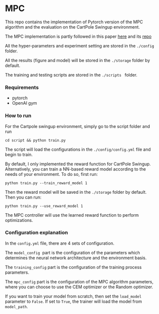 # MPC
This repo contains the implementation of Pytorch version of the MPC algorithm and the evaluation on the CartPole Swingup environment.

The MPC implementation is partly followed in this paper [here](https://arxiv.org/abs/1805.12114) and its [repo](https://github.com/kchua/handful-of-trials)

All the hyper-parameters and experiment setting are stored in the ```./config``` folder.

All the results (figure and model) will be stored in the ```./storage``` folder by default.

The training and testing scripts are stored in the ```./scripts ``` folder.

### Requirements

* pytorch
* OpenAI gym

### How to run

For the Cartpole swingup environment, simply go to the script folder and run

```angularjs
cd script && python train.py
```
The script will load the configurations in the ```./config/config.yml``` file and begin to train.

By default, I only implemented the reward function for CartPole Swingup. Alternatively, you can train a NN-based reward model according to the needs of your environment. To do so, first run:
```angularjs
python train.py --train_reward_model 1
```
Then the reward model will be saved in the ```./storage``` folder by default. Then you can run:
```angularjs
python train.py --use_reward_model 1
```
The MPC controller will use the learned reward function to perform optimizations.

### Configuration explanation

In the ```config.yml``` file, there are 4 sets of configuration.

The `model_config`  part is the configuration of the parameters which determines the neural network architecture and the environment basis.

The `training_config` part is the configuration of the training process parameters.

The `mpc_config` part is the configuration of the MPC algorithm parameters, where you can choose to use the CEM optimizer or the Random optimizer.

If you want to train your model from scratch, then set the `load_model` parameter to `False`. If set to `True`, the trainer will load the model from `model_path`.
